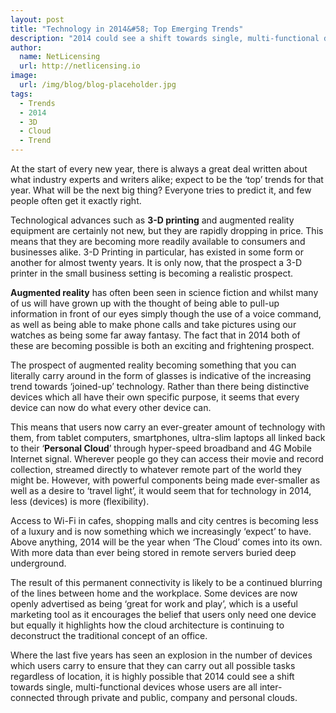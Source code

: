 ```yaml
---
layout: post
title: "Technology in 2014&#58; Top Emerging Trends"
description: "2014 could see a shift towards single, multi-functional devices whose users are all inter-connected through private and public, company and personal clouds"
author:
  name: NetLicensing
  url: http://netlicensing.io
image:
  url: /img/blog/blog-placeholder.jpg
tags:
  - Trends
  - 2014
  - 3D
  - Cloud
  - Trend
---
```


At the start of every new year, there is always a great deal written about what industry experts and writers alike; expect to be the ‘top’ trends for that year. What will be the next big thing? Everyone tries to predict it, and few people often get it exactly right.

Technological advances such as **3-D printing** and augmented reality equipment are certainly not new, but they are rapidly dropping in price. This means that they are becoming more readily available to consumers and businesses alike. 3-D Printing in particular, has existed in some form or another for almost twenty years. It is only now, that the prospect a 3-D printer in the small business setting is becoming a realistic prospect.

**Augmented reality** has often been seen in science fiction and whilst many of us will have grown up with the thought of being able to pull-up information in front of our eyes simply though the use of a voice command, as well as being able to make phone calls and take pictures using our watches as being some far away fantasy. The fact that in 2014 both of these are becoming possible is both an exciting and frightening prospect.

The prospect of augmented reality becoming something that you can literally carry around in the form of glasses is indicative of the increasing trend towards ‘joined-up’ technology. Rather than there being distinctive devices which all have their own specific purpose, it seems that every device can now do what every other device can.

This means that users now carry an ever-greater amount of technology with them, from tablet computers, smartphones, ultra-slim laptops all linked back to their ‘**Personal Cloud**’ through hyper-speed broadband and 4G Mobile Internet signal. Wherever people go they can access their movie and record collection, streamed directly to whatever remote part of the world they might be. However, with powerful components being made ever-smaller as well as a desire to ‘travel light’, it would seem that for technology in 2014, less (devices) is more (flexibility).

Access to Wi-Fi in cafes, shopping malls and city centres is becoming less of a luxury and is now something which we increasingly ‘expect’ to have. Above anything, 2014 will be the year when ‘The Cloud’ comes into its own. With more data than ever being stored in remote servers buried deep underground.

The result of this permanent connectivity is likely to be a continued blurring of the lines between home and the workplace. Some devices are now openly advertised as being ‘great for work and play’, which is a useful marketing tool as it encourages the belief that users only need one device but equally it highlights how the cloud architecture is continuing to deconstruct the traditional concept of an office.

Where the last five years has seen an explosion in the number of devices which users carry to ensure that they can carry out all possible tasks regardless of location, it is highly possible that 2014 could see a shift towards single, multi-functional devices whose users are all inter-connected through private and public, company and personal clouds.
